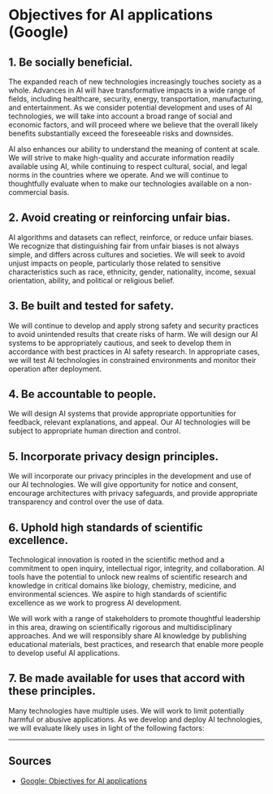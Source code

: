 # Objectives for AI applications (Google)

## 1. Be socially beneficial.
The expanded reach of new technologies increasingly touches society as a whole. Advances in AI will have transformative impacts in a wide range of fields, including healthcare, security, energy, transportation, manufacturing, and entertainment. As we consider potential development and uses of AI technologies, we will take into account a broad range of social and economic factors, and will proceed where we believe that the overall likely benefits substantially exceed the foreseeable risks and downsides.

AI also enhances our ability to understand the meaning of content at scale. We will strive to make high-quality and accurate information readily available using AI, while continuing to respect cultural, social, and legal norms in the countries where we operate. And we will continue to thoughtfully evaluate when to make our technologies available on a non-commercial basis.

## 2. Avoid creating or reinforcing unfair bias.
AI algorithms and datasets can reflect, reinforce, or reduce unfair biases. We recognize that distinguishing fair from unfair biases is not always simple, and differs across cultures and societies. We will seek to avoid unjust impacts on people, particularly those related to sensitive characteristics such as race, ethnicity, gender, nationality, income, sexual orientation, ability, and political or religious belief.

## 3. Be built and tested for safety.
We will continue to develop and apply strong safety and security practices to avoid unintended results that create risks of harm. We will design our AI systems to be appropriately cautious, and seek to develop them in accordance with best practices in AI safety research. In appropriate cases, we will test AI technologies in constrained environments and monitor their operation after deployment.

## 4. Be accountable to people.
We will design AI systems that provide appropriate opportunities for feedback, relevant explanations, and appeal. Our AI technologies will be subject to appropriate human direction and control.

## 5. Incorporate privacy design principles.
We will incorporate our privacy principles in the development and use of our AI technologies. We will give opportunity for notice and consent, encourage architectures with privacy safeguards, and provide appropriate transparency and control over the use of data.

## 6. Uphold high standards of scientific excellence.
Technological innovation is rooted in the scientific method and a commitment to open inquiry, intellectual rigor, integrity, and collaboration. AI tools have the potential to unlock new realms of scientific research and knowledge in critical domains like biology, chemistry, medicine, and environmental sciences. We aspire to high standards of scientific excellence as we work to progress AI development.

We will work with a range of stakeholders to promote thoughtful leadership in this area, drawing on scientifically rigorous and multidisciplinary approaches. And we will responsibly share AI knowledge by publishing educational materials, best practices, and research that enable more people to develop useful AI applications.

## 7. Be made available for uses that accord with these principles.
Many technologies have multiple uses. We will work to limit potentially harmful or abusive applications. As we develop and deploy AI technologies, we will evaluate likely uses in light of the following factors:

---
## Sources

- [Google: Objectives for AI applications](https://ai.google/responsibility/principles/)
